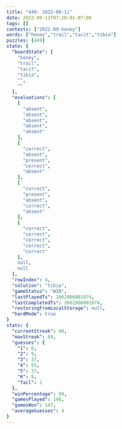 ```yaml
---
title: "449: 2022-09-11"
date: 2022-09-11T07:20:01-07:00
tags: []
contests: ["2022-09-honey"]
words: ["honey","trail","tacit","tibia"]
puzzles: [449]
state: {
  "boardState": [
    "honey",
    "trail",
    "tacit",
    "tibia",
    "",
    ""
  ],
  "evaluations": [
    [
      "absent",
      "absent",
      "absent",
      "absent",
      "absent"
    ],
    [
      "correct",
      "absent",
      "present",
      "correct",
      "absent"
    ],
    [
      "correct",
      "present",
      "absent",
      "correct",
      "absent"
    ],
    [
      "correct",
      "correct",
      "correct",
      "correct",
      "correct"
    ],
    null,
    null
  ],
  "rowIndex": 4,
  "solution": "tibia",
  "gameStatus": "WIN",
  "lastPlayedTs": 1662906001074,
  "lastCompletedTs": 1662906001074,
  "restoringFromLocalStorage": null,
  "hardMode": true
}
stats: {
  "currentStreak": 40,
  "maxStreak": 69,
  "guesses": {
    "1": 0,
    "2": 9,
    "3": 37,
    "4": 55,
    "5": 37,
    "6": 9,
    "fail": 1
  },
  "winPercentage": 99,
  "gamesPlayed": 148,
  "gamesWon": 147,
  "averageGuesses": 4
}
---
```


<!-- more -->
